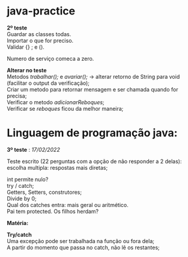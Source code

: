 # java-practice

**2º teste**
<br>Guardar as classes todas.
<br>Importar o que for preciso.
<br>Validar {} ; e ().

Numero de serviço comeca a zero.

**Alterar no teste**
<br>Metodos _trabalhar();_ e _avariar();_ -> alterar retorno de String para void (facilitar o output da verificação);
<br>Criar um metodo para retornar mensagem e ser chamada quando for precisa;
<br>Verificar o metodo _adicionarReboques_;
<br>Verificar se _reboques_ ficou da melhor maneira;

# Linguagem de programação java:

**3º teste** : _17/02/2022_
<p>Teste escrito (22 perguntas com a opção de não responder a 2 delas): escolha multipla: respostas mais diretas;</p>
int permite nulo?
<br>try / catch;
<br>Getters, Setters, construtores;
<br>Divide by 0;
<br>Qual dos catches entra: mais geral ou aritmético.
<br>Pai tem protected. Os filhos herdam?

**Matéria:**

**Try/catch**
<br>Uma excepção pode ser trabalhada na função ou fora dela;
<br>A partir do momento que passa no catch, não lê os restantes;
